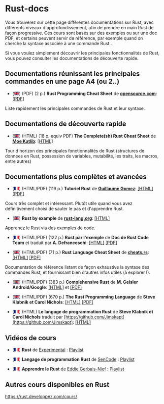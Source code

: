 
# Rust-docs

Vous trouverez sur cette page différentes documentations sur Rust, avec différents niveaux d'approfondissement, afin de prendre en main Rust de façon progressive. Ces cours sont basés sur des exemples ou sur une doc PDF, et certains peuvent servir de référence, par exemple quand on cherche la syntaxe associée à une commande Rust..

Si vous voulez simplement découvrir les principales fonctionnalités de Rust, vous pouvez consulter les documentations de découverte rapide.

## Documentations réunissant les principales commandes en une page A4 (ou 2..)

* (![icon_UK](images/icon_UK.jpg)) (PDF) (2 p.) **Rust Programming Cheat Sheet** de **[opensource.com](opensource.com)**: [[PDF]](https://opensource.com/sites/default/files/gated-content/osdc_cheatsheet-rust-2021.11.11.pdf)

Liste rapidement les principales commandes de Rust et leur syntaxe.

## Documentations de découverte rapide

- (![icon_UK](images/icon_UK.jpg)) (HTML) (18 p. equiv PDF) **The Complete(sh) Rust Cheat Sheet** de **[Moe Katlib](https://dev.to/moekatib)**: [[HTML]](https://dev.to/moekatib/the-completesh-rust-cheat-sheet-4fnn)

Tour d'horizon des principales fonctionnalités de Rust (structures de données en Rust, possession de variables, mutabilité, les traits, les macros, entre autres)

## Documentations plus complètes et avancées

- (![icon_FR](images/icon_FR.png)) (HTML/PDF) (119 p.) **Tutoriel Rust** de **[Guillaume Gomez](https://blog.guillaume-gomez.fr)**: [[HTML]](https://blog.guillaume-gomez.fr/Rust) [[PDF]](https://blog.guillaume-gomez.fr/Rust/tuto.pdf)

Cours très complet et intéressant. Plutôt utile quand vous avez définitivement choisi de sauter le pas et d'apprendre Rust.

- (![icon_UK](images/icon_UK.jpg)) **Rust by example** de **[rust-lang.org](rust-lang.og)**: [[HTML]](https://doc.rust-lang.org/stable/rust-by-example/)

Apprenez le Rust via des exemples de code.

- (![icon_FR](images/icon_FR.png)) (HTML/PDF) (122 p.) **Rust par l'exemple** de **Doc de Rust Code Team** et traduit par **A. Defranceschi**: [[HTML]](https://rust.developpez.com/tutoriels/rust-par-l-exemple/) [[PDF]](https://rust.developpez.com/tutoriels/rust-par-l-exemple/rust-par-l-exemple.pdf)

- (![icon_UK](images/icon_UK.jpg)) (HTML/PDF) (71 p.) **Rust Language Cheat Sheet** de **[cheats.rs](https://cheats.rs)**: [[HTML]](https://cheats.rs) [[PDF]](https://cheats.rs/dl/rust_cheat_sheet_a4.pdf)

Documentation de référence listant de façon exhaustive la syntaxe des commandes Rust, et fournissant bien d'autres infos utiles (à explorer !).

- (![icon_UK](images/icon_UK.jpg)) (HTML/PDF) (383 p.) **Complehensive Rust** de **M. Geisler** **Android/Google**: [[HTML]](https://google.github.io/comprehensive-rust/) et [[PDF]](https://google.github.io/comprehensive-rust/comprehensive-rust.pdf)

- (![icon_UK](images/icon_UK.jpg)) (HTML/PDF) (670 p.) **The Rust Programming Language** de **Steve Klabnik et Carol Nichols**: [[HTML]](https://doc.rust-lang.org/book) [[PDF]](https://www.scs.stanford.edu/~zyedidia/docs/rust/rust_book.pdf)

- (![icon_FR](images/icon_FR.png)) (HTML) **Le langage de programmation Rust** de **Steve Klabnik et Carol Nichols** traduit par [https://github.com/Jimskapt](https://github.com/Jimskapt): [[HTML]](https://jimskapt.github.io/rust-book-fr)

## Vidéos de cours

- (![icon_FR](images/icon_FR.png)) **Rust** de [Experimental](https://www.youtube.com/@experimental42) : [Playlist](https://www.youtube.com/playlist?list=PL6rOVBBpLLxxH8KHRm5U7lTS3gfANlD0q)

- (![icon_FR](images/icon_FR.png)) **Langage de programmation Rust** de [SenCode](https://www.youtube.com/@sencode) : [Playlist](https://www.youtube.com/playlist?list=PLwJ7j6xF_V1nu0Boj8yk_GzItJWW6P2aA)

- (![icon_FR](images/icon_FR.png)) **Apprendre le Rust** de [Eddie Gerbais-Nief](https://www.youtube.com/@eddiegerbais-nief4385) : [Playlist](https://www.youtube.com/watch?v=mZasv3__A9k&list=PLIl-VSXL9zQmBWcMON0m-51l2fua_F557)

## Autres cours disponibles en Rust

https://rust.developpez.com/cours/

